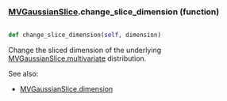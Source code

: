 ### [MVGaussianSlice](MVGaussianSlice.md).change_slice_dimension (function)


```py

def change_slice_dimension(self, dimension)

```



Change the sliced dimension of the underlying [MVGaussianSlice.multivariate](MVGaussianSlice.multivariate.md) distribution.

See also:
* [MVGaussianSlice.dimension](MVGaussianSlice.dimension.md)

